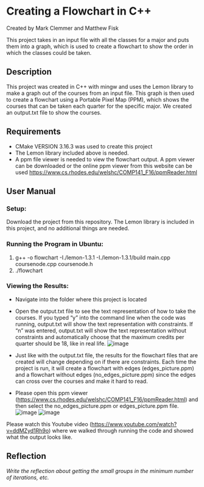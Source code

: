 # Creating a Flowchart in C++
Created by Mark Clemmer and Matthew Fisk

This project takes in an input file with all the classes for a major and puts them into a graph, which is used to create a flowchart to show the order in which the classes could be taken.

## Description
This project was created in C++ with mingw and uses the Lemon library to make a graph out of the courses from an input file. This graph is then used to create a flowchart using a Portable Pixel Map (PPM), which shows the courses that can be taken each quarter for the specific major. We created an output.txt file to show the courses.

## Requirements
- CMake VERSION 3.16.3 was used to create this project
- The Lemon library included above is needed.
- A ppm file viewer is needed to view the flowchart output. A ppm viewer can be downloaded or the online ppm viewer from this website can be used https://www.cs.rhodes.edu/welshc/COMP141_F16/ppmReader.html

## User Manual
### Setup:
Download the project from this repository. The Lemon library is included in this project, and no additional things are needed.
### Running the Program in Ubuntu:
1) g++ -o flowchart -I./lemon-1.3.1 -I./lemon-1.3.1/build main.cpp coursenode.cpp coursenode.h
2) ./flowchart

### Viewing the Results:
- Navigate into the folder where this project is located
- Open the output.txt file to see the text representation of how to take the courses. If you typed “y” into the command line when the code was running, output.txt will show the text representation with constraints. If “n” was entered, output.txt will show the text representation without constraints and automatically choose that the maximum credits per quarter should be 18, like in real life.
![image](https://user-images.githubusercontent.com/94164990/226266583-35ca4be2-82e8-44f1-9fad-9184ca807e50.png)

- Just like with the output.txt file, the results for the flowchart files that are created will change depending on if there are constraints. Each time the project is run, it will create a flowchart with edges (edges_picture.ppm) and a flowchart without edges (no_edges_picture.ppm) since the edges can cross over the courses and make it hard to read.
- Please open this ppm viewer (https://www.cs.rhodes.edu/welshc/COMP141_F16/ppmReader.html) and then select the no_edges_picture.ppm or edges_picture.ppm file.
![image](https://user-images.githubusercontent.com/94164990/226267737-f931db2f-7bdb-4845-8a53-0cddae4bcf05.png)
![image](https://user-images.githubusercontent.com/94164990/226267829-e38245f8-586e-46b6-a1dd-d724316fd025.png)


Please watch this Youtube video (https://www.youtube.com/watch?v=ddMZyd1Rh9o) where we walked through running the code and showed what the  output looks like.

## Reflection
*Write the reflection about getting the small groups in the minimum number of iterations, etc.*




